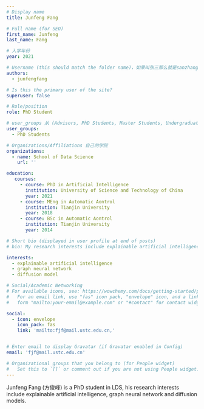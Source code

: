 ```yaml
---
# Display name
title: Junfeng Fang

# Full name (for SEO)
first_name: Junfeng
last_name: Fang

# 入学年份
year: 2021

# Username (this should match the folder name)，如果叫张三那么就是sanzhang
authors:
  - junfengfang

# Is this the primary user of the site? 
superuser: false

# Role/position 
role: PhD Student

# user_groups 从 (Advisors, PhD Students, Master Students, Undergraduate) 从这四个里面选
user_groups:
  - PhD Students

# Organizations/Affiliations 自己的学院
organizations:
  - name: School of Data Science
    url: ''

education:
   courses:
     - course: PhD in Artificial Intelligence
       institution: University of Science and Technology of China
       year: 2021
     - course: MEng in Automatic Aontrol
       institution: Tianjin University
       year: 2018
     - course: BSc in Automatic Aontrol
       institution: Tianjin University
       year: 2014

# Short bio (displayed in user profile at end of posts)
# bio: My research interests include explainable artificial intelligence, graph neural network and diffusion model.

interests:
  - explainable artificial intelligence
  - graph neural network
  - diffusion model

# Social/Academic Networking
# For available icons, see: https://wowchemy.com/docs/getting-started/page-builder/#icons
#   For an email link, use "fas" icon pack, "envelope" icon, and a link in the
#   form "mailto:your-email@example.com" or "#contact" for contact widget.

social:
  - icon: envelope
    icon_pack: fas
    link: 'mailto:fjf@mail.ustc.edu.cn,'


# Enter email to display Gravatar (if Gravatar enabled in Config)
email: 'fjf@mail.ustc.edu.cn'

# Organizational groups that you belong to (for People widget)
#   Set this to `[]` or comment out if you are not using People widget.
---
```


Junfeng Fang (方俊峰) is a PhD student in LDS, his research interests include explainable artificial intelligence, graph neural network and diffusion models.
